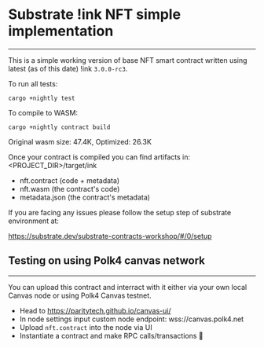 # Substrate !ink NFT simple implementation
***
This is a simple working version of base NFT smart contract written using latest (as of this date) !ink `3.0.0-rc3`.

To run all tests:
``` 
cargo +nightly test
```
To compile to WASM:
``` 
cargo +nightly contract build 
```
Original wasm size: 47.4K, Optimized: 26.3K

Once your contract is compiled you can find artifacts in:
<PROJECT_DIR>/target/ink

- nft.contract (code + metadata)
- nft.wasm (the contract's code)
- metadata.json (the contract's metadata)

If you are facing any issues please follow the setup step of substrate environment at:

https://substrate.dev/substrate-contracts-workshop/#/0/setup

## Testing on using Polk4 canvas network
***
You can upload this contract and interract with it either via your own local Canvas node or using Polk4 Canvas testnet.

- Head to https://paritytech.github.io/canvas-ui/
- In node settings input custom node endpoint: wss://canvas.polk4.net
- Upload `nft.contract` into the node via UI  
- Instantiate a contract and make RPC calls/transactions 🎉